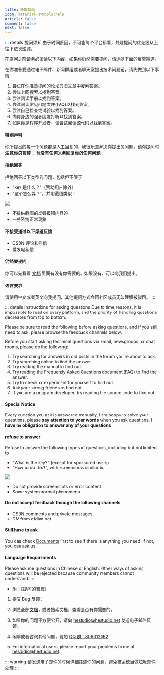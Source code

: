 ```yaml
---
title: 获取帮助
icon: material-symbols:help
article: false
comment: false
next: false
---
```


::: details 提问须知
由于时间原因，不可能每个平台都看，处理提问的优先级从上往下依次递减。

在提问之前请务必阅读以下内容，如果你仍然需要提问，请浏览下面的反馈渠道。

在你准备要通过电子邮件、新闻群组或者聊天室提出技术问题前，请先做到以下事情:

1. 尝试在你准备提问的论坛的旧文章中搜索答案。
2. 尝试上网搜索以找到答案。
3. 尝试阅读手册以找到答案。
4. 尝试阅读常见问题文件(FAQ)以找到答案。
5. 尝试自己检查或试验以找到答案。
6. 向你身边的强者朋友打听以找到答案。
7. 如果你是程序开发者，请尝试阅读源代码以找到答案。

#### 特别声明

你所提出的每一个问题都是人工回复的，我很乐意解决你提出的问题，请你提问时**注意你的言辞** ，我**没有任何义务回复你的任何问题**

#### 拒绝回答

拒绝回答以下类型的问题，包括但不限于

- "key 是什么？"（赞助用户除外）
- "这个怎么弄？"，并附截图类似：

![](https://image.hestudio.net/img/2022/12/11/6395a115191d3.jpg)

- 不提供截图的或者报错内容的
- 一些系统正常现象

#### 不接受通过以下渠道反馈

- CSDN 评论和私信
- 爱发电私信

#### 仍然要提问

你可以先看看 [文档](/docs/) 里面有没有你需要的。如果没有，可以向我们提出。

#### 语言要求

请使用中文或者英文向我提问，其他提问方式会因社区成员无法理解被驳回。
:::

::: details Instructions for asking questions
Due to time reasons, it is impossible to read on every platform, and the priority of handling questions decreases from top to bottom.

Please be sure to read the following before asking questions, and if you still need to ask, please browse the feedback channels below.

Before you start asking technical questions via email, newsgroups, or chat rooms, please do the following:

1. Try searching for answers in old posts in the forum you're about to ask.
2. Try searching online to find the answer.
3. Try reading the manual to find out.
4. Try reading the Frequently Asked Questions document (FAQ) to find the answer.
5. Try to check or experiment for yourself to find out.
6. Ask your strong friends to find out.
7. If you are a program developer, try reading the source code to find out.

#### Special Notice

Every question you ask is answered manually, I am happy to solve your questions, please **pay attention to your words** when you ask questions, I **have no obligation to answer any of your questions**

#### refuse to answer

Refuse to answer the following types of questions, including but not limited to

- "What is the key?" (except for sponsored users)
- "How to do this?", with screenshots similar to:

![](https://image.hestudio.net/img/2022/12/11/6395a115191d3.jpg)

- Do not provide screenshots or error content
- Some system normal phenomena

#### Do not accept feedback through the following channels

- CSDN comments and private messages
- DM from afdian.net

#### Still have to ask

You can check [Documents](/docs/) first to see if there is anything you need. If not, you can ask us.

#### Language Requirements

Please ask me questions in Chinese or English. Other ways of asking questions will be rejected because community members cannot understand.
:::

- [附：《提问的智慧》](/posts/how-to-ask-question.html)

1. 提交 Bug 反馈： <Feedback />

2. 浏览全部[文档](/docs/)，或者搜索文档，查看是否有你需要的。

3. 如果你的问题不方便公开，请向 [hestudio@hestudio.net](mailto:hestudio@hestudio.net) 发送电子邮件反馈。

4. 闲聊或者咨询其他问题，请加 [QQ 群：806312062](https://qm.qq.com/cgi-bin/qm/qr?k=4n1uhUrvOtudkpynl_Pf9T6fja1rV04N&jump_from=webapi&authKey=yxfsjLe/w5hhJtQETdZmWUatNI4ocPjagH6R9ZZqJyICYv5cQ9PwAFWNz169PgZd)

5. For international users, please report your problems to me at [hestudio@hestudio.net](mailto:hestudio@hestudio.net).

::: warning
请发送电子邮件的时候详细描述你的问题，避免被系统当做垃圾邮件处理
:::

<script setup>
    import Feedback from "@Feedback";
</script>
